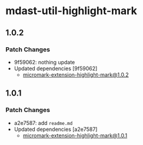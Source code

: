 # mdast-util-highlight-mark

## 1.0.2

### Patch Changes

- 9f59062: nothing update
- Updated dependencies [9f59062]
  - micromark-extension-highlight-mark@1.0.2

## 1.0.1

### Patch Changes

- a2e7587: add `readme.md`
- Updated dependencies [a2e7587]
  - micromark-extension-highlight-mark@1.0.1
